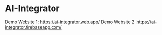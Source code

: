 # AI-Integrator

Demo Website 1: https://ai-integrator.web.app/
Demo Website 2: https://ai-integrator.firebaseapp.com/
